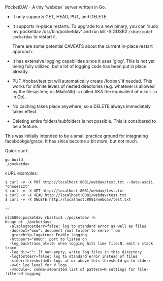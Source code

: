 PocketDAV - A tiny 'webdav' server written in Go.

 * It only supports GET, HEAD, PUT, and DELETE.
 * It supports in-place restarts. To upgrade to a new binary, you can
   'sudo mv pocketdav /usr/bin/pocketdav' and run kill -SIGUSR2 `/sbin/pidof
   pocketdav` to restart it.

    There are some potential CAVEATS about the current in-place restart approach.

 * It has extensive logging capabilities since it uses 'glog'. This is not yet
   being fully utilized, but a lot of logging code has been put in place already.
 * PUT /foobar/test.txt will automatically create /foobar/ if needed. This works
   for infinite levels of nested directories (e.g. whatever is allowed by the
   filesystem; os.MkdirAll() is called AKA the equivalent of mkdir -p in Go).
 * No caching takes place anywhere, so a DELETE always immediately takes effect.
 * Deleting entire folders/subfolders is not possible. This is considered to be
   a feature.

This was initially intended to be a small practice ground for integrating
facebookgo/grace. It has since become a bit more, but not much.

Quick start:

```
go build
./pocketdav
```

cURL examples:

```
$ curl -v -X PUT http://localhost:8081/webdav/test.txt --data-ascii "ohnoeszzt"
$ curl -v -X GET http://localhost:8081/webdav/test.txt
$ curl -v -X HEAD http://localhost:8081/webdav/test.txt
$ curl -v -X DELETE http://localhost:8081/webdav/test.txt
```

--

```
ml36806:pocketdav rbastic$ ./pocketdav -h
Usage of ./pocketdav:
  -alsologtostderr=false: log to standard error as well as files
  -docroot="www": document root folder to serve from
  -gracehttp.log=true: Enable logging.
  -httpport="8080": port to listen on
  -log_backtrace_at=:0: when logging hits line file:N, emit a stack trace
  -log_dir="": If non-empty, write log files in this directory
  -logtostderr=false: log to standard error instead of files
  -stderrthreshold=0: logs at or above this threshold go to stderr
  -v=0: log level for V logs
  -vmodule=: comma-separated list of pattern=N settings for file-filtered logging
```
